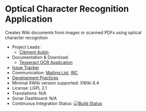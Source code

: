 # Optical Character Recognition Application

Creates Wiki documents from images or scanned PDFs using optical character recognition

* Project Leads:
  * [Clément Aubin](http://www.xwiki.org/xwiki/bin/view/XWiki/caubin)
* Documentation & Download:
  * [Tesseract OCR Application](http://extensions.xwiki.org/xwiki/bin/view/Extension/Tesseract%20OCR%20Application/)
* [Issue Tracker](http://jira.xwiki.org/browse/OCR)
* Communication: [Mailing List](http://dev.xwiki.org/xwiki/bin/view/Community/MailingLists), [IRC](http://dev.xwiki.org/xwiki/bin/view/Community/IRC)
* [Development Practices](http://dev.xwiki.org)
* Minimal XWiki version supported: XWiki 8.4
* License: LGPL 2.1
* Translations: N/A
* Sonar Dashboard: N/A
* Continuous Integration Status: [![Build Status](http://ci.xwiki.org/job/XWiki%20Contrib/job/application-ocr/job/master/badge/icon)](http://ci.xwiki.org/job/XWiki%20Contrib/job/application-ocr/job/master/)
